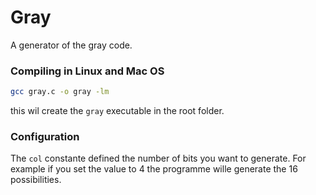 # Gray

A generator of the gray code.

### Compiling in Linux and Mac OS
```bash
gcc gray.c -o gray -lm
```
this wil create the ```gray``` executable in the root folder.

### Configuration
The ```col``` constante defined the number of bits you want to generate. For example if you set the value to 4 the programme wille generate the 16 possibilities.
